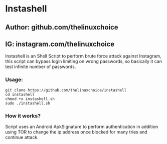 # Instashell
## Author: github.com/thelinuxchoice
## IG: instagram.com/thelinuxchoice

Instashell is an Shell Script to perform brute force attack against Instagram, this script can bypass login limiting on wrong passwords, so basically it can test infinite number of passwords.

### Usage:
```
git clone https://github.com/thelinuxchoice/instashell
cd instashell
chmod +x instashell.sh
sudo ./instashell.sh
```

### How it works?

Script uses an Android ApkSignature to perform authentication in addition using TOR to change the ip address once blocked for many tries and continue attack.


